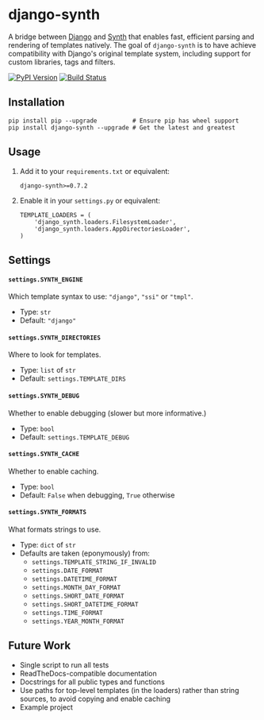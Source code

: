 django-synth
============

A bridge between [Django] and [Synth] that enables fast, efficient parsing and rendering of templates natively. The goal of `django-synth` is to have achieve compatibility with Django's original template system, including support for custom libraries, tags and filters.

[![PyPI Version]](https://pypi.python.org/pypi/django-synth)
[![Build Status]](https://travis-ci.org/ajg/django-synth)

[Django]:       https://djangoproject.com
[Synth]:        https://github.com/ajg/synth
[PyPI Version]: https://pypip.in/v/django-synth/badge.png
[Build Status]: https://travis-ci.org/ajg/django-synth.png?branch=master

Installation
------------

    pip install pip --upgrade          # Ensure pip has wheel support
    pip install django-synth --upgrade # Get the latest and greatest

Usage
-----

 1. Add it to your `requirements.txt` or equivalent:

        django-synth>=0.7.2

 2. Enable it in your `settings.py` or equivalent:

        TEMPLATE_LOADERS = (
            'django_synth.loaders.FilesystemLoader',
            'django_synth.loaders.AppDirectoriesLoader',
        )

Settings
--------

#### `settings.SYNTH_ENGINE`

  Which template syntax to use: `"django"`, `"ssi"` or `"tmpl"`.

  - Type:    `str`
  - Default: `"django"`

#### `settings.SYNTH_DIRECTORIES`

  Where to look for templates.

  - Type:    `list` of `str`
  - Default: `settings.TEMPLATE_DIRS`

#### `settings.SYNTH_DEBUG`

  Whether to enable debugging (slower but more informative.)

  - Type:    `bool`
  - Default: `settings.TEMPLATE_DEBUG`

#### `settings.SYNTH_CACHE`

  Whether to enable caching.

  - Type:    `bool`
  - Default: `False` when debugging, `True` otherwise

#### `settings.SYNTH_FORMATS`

  What formats strings to use.

  - Type:    `dict` of `str`
  - Defaults are taken (eponymously) from:
      * `settings.TEMPLATE_STRING_IF_INVALID`
      * `settings.DATE_FORMAT`
      * `settings.DATETIME_FORMAT`
      * `settings.MONTH_DAY_FORMAT`
      * `settings.SHORT_DATE_FORMAT`
      * `settings.SHORT_DATETIME_FORMAT`
      * `settings.TIME_FORMAT`
      * `settings.YEAR_MONTH_FORMAT`

Future Work
-----------

 - Single script to run all tests
 - ReadTheDocs-compatible documentation
 - Docstrings for all public types and functions
 - Use paths for top-level templates (in the loaders) rather than
   string sources, to avoid copying and enable caching
 - Example project
